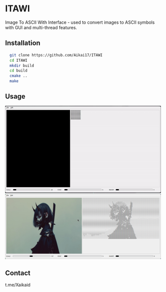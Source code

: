# ITAWI

Image To ASCII With Interface - used to convert images to ASCII symbols with GUI and multi-thread features.

## Installation

```sh
  git clone https://github.com/Aikai17/ITAWI
  cd ITAWI
  mkdir build
  cd build
  cmake ..
  make
  ```
## Usage
![](.github/demo/appDemo.gif)
![](.github/demo/gsword.png)

## Contact
t.me/Xaikaid
